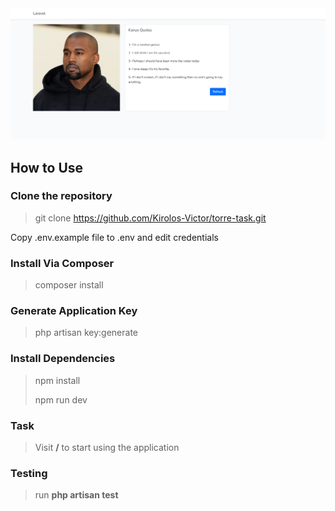 <img src="https://github.com/Kirolos-Victor/torre-task/blob/master/public/kanyetask.PNG">

## How to Use

### Clone the repository
> git clone https://github.com/Kirolos-Victor/torre-task.git

Copy .env.example file to .env and edit credentials

### Install Via Composer
>composer install
### Generate Application Key
> php artisan key:generate
### Install Dependencies
> npm install
>
> npm run dev

### Task
> Visit **/** to start using the application

### Testing
> run **php artisan test**



